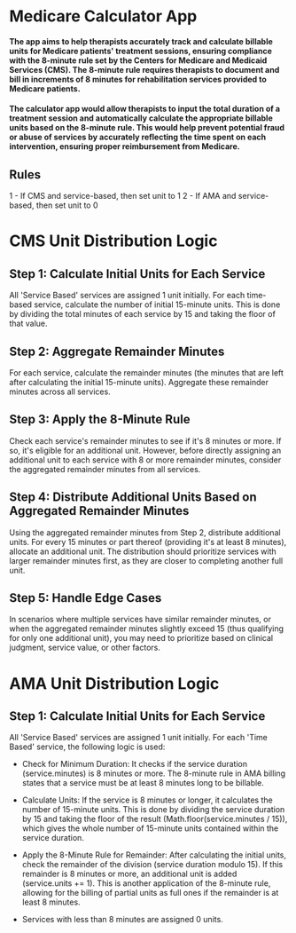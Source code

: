 # Medicare Calculator App

#### The app aims to help therapists accurately track and calculate billable units for Medicare patients' treatment sessions, ensuring compliance with the 8-minute rule set by the Centers for Medicare and Medicaid Services (CMS). The 8-minute rule requires therapists to document and bill in increments of 8 minutes for rehabilitation services provided to Medicare patients.

#### The calculator app would allow therapists to input the total duration of a treatment session and automatically calculate the appropriate billable units based on the 8-minute rule. This would help prevent potential fraud or abuse of services by accurately reflecting the time spent on each intervention, ensuring proper reimbursement from Medicare.

## Rules

1 - If CMS and service-based, then set unit to 1
2 - If AMA and service-based, then set unit to 0

# CMS Unit Distribution Logic

## Step 1: Calculate Initial Units for Each Service

All 'Service Based' services are assigned 1 unit initially.
For each time-based service, calculate the number of initial 15-minute units. This is done by dividing the total minutes of each service by 15 and taking the floor of that value.

## Step 2: Aggregate Remainder Minutes

For each service, calculate the remainder minutes (the minutes that are left after calculating the initial 15-minute units). Aggregate these remainder minutes across all services.

## Step 3: Apply the 8-Minute Rule

Check each service's remainder minutes to see if it's 8 minutes or more. If so, it's eligible for an additional unit. However, before directly assigning an additional unit to each service with 8 or more remainder minutes, consider the aggregated remainder minutes from all services.

## Step 4: Distribute Additional Units Based on Aggregated Remainder Minutes

Using the aggregated remainder minutes from Step 2, distribute additional units. For every 15 minutes or part thereof (providing it's at least 8 minutes), allocate an additional unit. The distribution should prioritize services with larger remainder minutes first, as they are closer to completing another full unit.

## Step 5: Handle Edge Cases

In scenarios where multiple services have similar remainder minutes, or when the aggregated remainder minutes slightly exceed 15 (thus qualifying for only one additional unit), you may need to prioritize based on clinical judgment, service value, or other factors.

# AMA Unit Distribution Logic

## Step 1: Calculate Initial Units for Each Service

All 'Service Based' services are assigned 1 unit initially.
For each 'Time Based' service, the following logic is used:

- Check for Minimum Duration: It checks if the service duration (service.minutes) is 8 minutes or more. The 8-minute rule in AMA billing states that a service must be at least 8 minutes long to be billable.

- Calculate Units: If the service is 8 minutes or longer, it calculates the number of 15-minute units. This is done by dividing the service duration by 15 and taking the floor of the result (Math.floor(service.minutes / 15)), which gives the whole number of 15-minute units contained within the service duration.

- Apply the 8-Minute Rule for Remainder: After calculating the initial units, check the remainder of the division (service duration modulo 15). If this remainder is 8 minutes or more, an additional unit is added (service.units += 1). This is another application of the 8-minute rule, allowing for the billing of partial units as full ones if the remainder is at least 8 minutes.

- Services with less than 8 minutes are assigned 0 units.
